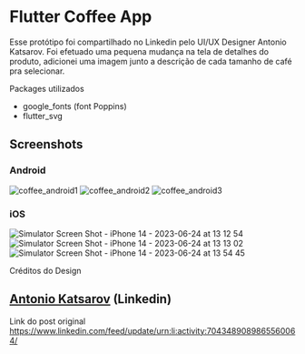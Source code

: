 # Flutter Coffee App
Esse protótipo foi compartilhado no Linkedin pelo UI/UX Designer Antonio Katsarov.
Foi efetuado uma pequena mudança na tela de detalhes do produto, adicionei uma imagem junto a descrição de cada tamanho de café pra selecionar.

Packages utilizados
- google_fonts (font Poppins)
- flutter_svg

## Screenshots
### Android
![coffee_android1](https://github.com/Altevir/flutter_neo_bank_app/assets/11803107/4b41e152-53b0-454b-a0e2-34d7ab046fdd)
![coffee_android2](https://github.com/Altevir/flutter_neo_bank_app/assets/11803107/2400db7a-17e1-499c-9191-a2ea23be95bb)
![coffee_android3](https://github.com/Altevir/flutter_coffee_app/assets/11803107/a3db7113-5cb1-4667-b3c3-d34d0295b3e2)

### iOS
![Simulator Screen Shot - iPhone 14 - 2023-06-24 at 13 12 54](https://github.com/Altevir/flutter_coffee_app/assets/11803107/a943b56a-b775-4d18-9528-54a3f7b9cb37)
![Simulator Screen Shot - iPhone 14 - 2023-06-24 at 13 13 02](https://github.com/Altevir/flutter_coffee_app/assets/11803107/4d437aa9-939e-4a5f-bc3b-ad27a26d76c8)
![Simulator Screen Shot - iPhone 14 - 2023-06-24 at 13 54 45](https://github.com/Altevir/flutter_coffee_app/assets/11803107/698fd06b-c6e5-44e2-b938-7cc08abfb1fd)

Créditos do Design
## [Antonio Katsarov](https://www.linkedin.com/in/antonio-katsarov/) (Linkedin)
Link do post original
https://www.linkedin.com/feed/update/urn:li:activity:7043489089865560064/

